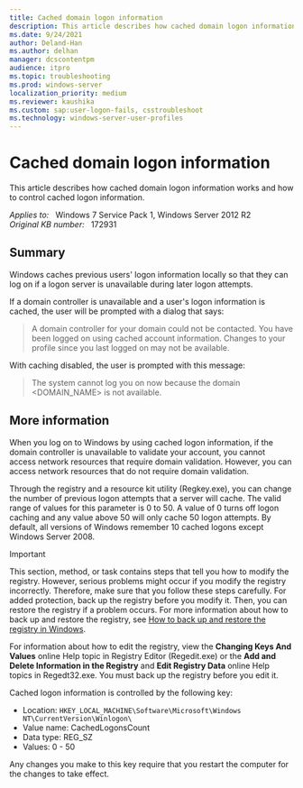 ```yaml
---
title: Cached domain logon information
description: This article describes how cached domain logon information works and how to control cached logon information.
ms.date: 9/24/2021
author: Deland-Han
ms.author: delhan
manager: dcscontentpm
audience: itpro
ms.topic: troubleshooting
ms.prod: windows-server
localization_priority: medium
ms.reviewer: kaushika
ms.custom: sap:user-logon-fails, csstroubleshoot
ms.technology: windows-server-user-profiles
---
```

# Cached domain logon information

This article describes how cached domain logon information works and how to control cached logon information.

_Applies to:_ &nbsp; Windows 7 Service Pack 1, Windows Server 2012 R2  
_Original KB number:_ &nbsp; 172931

## Summary

Windows caches previous users' logon information locally so that they can log on if a logon server is unavailable during later logon attempts.

If a domain controller is unavailable and a user's logon information is cached, the user will be prompted with a dialog that says:

> A domain controller for your domain could not be contacted. You have been logged on using cached account information. Changes to your profile since you last logged on may not be available.

With caching disabled, the user is prompted with this message:

> The system cannot log you on now because the domain <DOMAIN_NAME> is not available.

## More information

When you log on to Windows by using cached logon information, if the domain controller is unavailable to validate your account, you cannot access network resources that require domain validation. However, you can access network resources that do not require domain validation.

Through the registry and a resource kit utility (Regkey.exe), you can change the number of previous logon attempts that a server will cache. The valid range of values for this parameter is 0 to 50. A value of 0 turns off logon caching and any value above 50 will only cache 50 logon attempts. By default, all versions of Windows remember 10 cached logons except Windows Server 2008.

> [!IMPORTANT]
> This section, method, or task contains steps that tell you how to modify the registry. However, serious problems might occur if you modify the registry incorrectly. Therefore, make sure that you follow these steps carefully. For added protection, back up the registry before you modify it. Then, you can restore the registry if a problem occurs. For more information about how to back up and restore the registry, see [How to back up and restore the registry in Windows](https://support.microsoft.com/help/322756).

For information about how to edit the registry, view the **Changing Keys And Values** online Help topic in Registry Editor (Regedit.exe) or the **Add and Delete Information in the Registry** and **Edit Registry Data** online Help topics in Regedt32.exe. You must back up the registry before you edit it.

Cached logon information is controlled by the following key:

- Location: `HKEY_LOCAL_MACHINE\Software\Microsoft\Windows NT\CurrentVersion\Winlogon\`
- Value name: CachedLogonsCount
- Data type: REG_SZ
- Values: 0 - 50

Any changes you make to this key require that you restart the computer for the changes to take effect.
